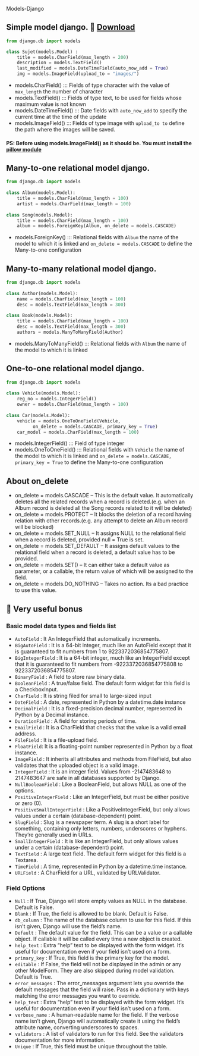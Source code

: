 Models-Django

 
## Simple model django.  :floppy_disk: <a href="https://github.com/kirilinko/Models-Django/blob/main/class%20simple%20Django.py">Download</a> 
```python
from django.db import models

class Sujet(models.Model) :
    title = models.CharField(max_length = 200)
    description = models.TextField()
    last_modified = models.DateTimeField(auto_now_add = True)
    img = models.ImageField(upload_to = "images/")
 ```
* models.CharField() ::: Fields of type character with the value of ```max_length``` the number of character
* models.TextField()  ::: Fields of type text, to be used for fields whose maximum value is not known 
* models.DateTimeField() ::: Date fields with ```auto_now_add``` to specify the current time at the time of the update   
* models.ImageField()   ::: Fields of type image with ```upload_to to``` define the path where the images will be saved. <br/>
 #### PS: Before using models.ImageField() as it should be. You must install the <a href="https://pypi.org/project/Pillow/">pillow module</a>
 
 ## Many-to-one relational model django.
```python
from django.db import models
  
class Album(models.Model):
    title = models.CharField(max_length = 100)
    artist = models.CharField(max_length = 100)
  
class Song(models.Model):
    title = models.CharField(max_length = 100)
    album = models.ForeignKey(Album, on_delete = models.CASCADE)
 ```
 * models.ForeignKey() ::: Relational fields with ```Album``` the name of the model to which it is linked and ```on_delete = models.CASCADE``` to define the Many-to-one configuration
 
 ## Many-to-many relational model django.
```python
from django.db import models
  
class Author(models.Model):
    name = models.CharField(max_length = 100)
    desc = models.TextField(max_length = 300)
  
class Book(models.Model):
    title = models.CharField(max_length = 100)
    desc = models.TextField(max_length = 300)
    authors = models.ManyToManyField(Author)
 ```
 * models.ManyToManyField() ::: Relational fields with ```Album``` the name of the model to which it is linked

## One-to-one relational model django.
```python
from django.db import models
  
class Vehicle(models.Model):
    reg_no = models.IntegerField()
    owner = models.CharField(max_length = 100)
  
class Car(models.Model):
    vehicle = models.OneToOneField(Vehicle, 
          on_delete = models.CASCADE, primary_key = True)
    car_model = models.CharField(max_length = 100)
 ```
 * models.IntegerField() ::: Field of type integer
 * models.OneToOneField() ::: Relational fields with ```Vehicle``` the name of the model to which it is linked and ```on_delete = models.CASCADE, primary_key = True``` to define the Many-to-one configuration

## About on_delete

* on_delete = models.CASCADE – This is the default value. It automatically deletes all the related records when a record is deleted.(e.g. when an Album record is deleted all the Song records related to it will be deleted)
* on_delete = models.PROTECT – It blocks the deletion of a record having relation with other records.(e.g. any attempt to delete an Album record will be blocked)
* on_delete = models.SET_NULL – It assigns NULL to the relational field when a record is deleted, provided null = True is set.
* on_delete = models.SET_DEFAULT – It assigns default values to the relational field when a record is deleted, a default value has to be provided.
* on_delete = models.SET() – It can either take a default value as parameter, or a callable, the return value of which will be assigned to the field.
* on_delete = models.DO_NOTHING – Takes no action. Its a bad practice to use this value.

## :gift: Very useful bonus

### Basic model data types and fields list

* ```AutoField``` : It An IntegerField that automatically increments.
* ```BigAutoField```	: It is a 64-bit integer, much like an AutoField except that it is guaranteed to fit numbers from 1 to 9223372036854775807.
* ```BigIntegerField``` :	It is a 64-bit integer, much like an IntegerField except that it is guaranteed to fit numbers from -9223372036854775808 to 9223372036854775807.
* ```BinaryField``` :	A field to store raw binary data.
* ```BooleanField``` : 	A true/false field. The default form widget for this field is a CheckboxInput.
* ```CharField``` :	It is string filed for small to large-sized input
* ```DateField``` :	A date, represented in Python by a datetime.date instance
* ```DecimalField``` :	It is a fixed-precision decimal number, represented in Python by a Decimal instance.
* ```DurationField``` :	A field for storing periods of time.
* ```EmailField``` :	It is a CharField that checks that the value is a valid email address.
* ```FileField``` :	It is a file-upload field.
* ```FloatField```:	It is a floating-point number represented in Python by a float instance.
* ```ImageField``` :	It inherits all attributes and methods from FileField, but also validates that the uploaded object is a valid image.
* ```IntegerField```	: It is an integer field. Values from -2147483648 to 2147483647 are safe in all databases supported by Django.
* ```NullBooleanField``` :	Like a BooleanField, but allows NULL as one of the options.
* ```PositiveIntegerField```	: Like an IntegerField, but must be either positive or zero (0).
* ```PositiveSmallIntegerField```	: Like a PositiveIntegerField, but only allows values under a certain (database-dependent) point.
* ```SlugField```	: Slug is a newspaper term. A slug is a short label for something, containing only letters, numbers, underscores or hyphens. They’re generally used in URLs.
* ```SmallIntegerField``` :	It is like an IntegerField, but only allows values under a certain (database-dependent) point.
* ```TextField```	: A large text field. The default form widget for this field is a Textarea.
* ```TimeField``` : 	A time, represented in Python by a datetime.time instance.
* ```URLField```	: A CharField for a URL, validated by URLValidator.

### Field Options
* ```Null```	: If True, Django will store empty values as NULL in the database. Default is False.
* ```Blank``` :	If True, the field is allowed to be blank. Default is False.
* ```db_column```	: The name of the database column to use for this field. If this isn’t given, Django will use the field’s name. 
* ```Default```	: The default value for the field. This can be a value or a callable object. If callable it will be called every time a new object is created.  
* ```help_text``` :	Extra “help” text to be displayed with the form widget. It’s useful for documentation even if your field isn’t used on a form. 
* ```primary_key``` :	If True, this field is the primary key for the model.
* ```editable``` :	If False, the field will not be displayed in the admin or any other ModelForm. They are also skipped during model validation. Default is True. 
* ```error_messages``` :	The error_messages argument lets you override the default messages that the field will raise. Pass in a dictionary with keys matching the error messages you want to override. 
* ```help_text```	: Extra “help” text to be displayed with the form widget. It’s useful for documentation even if your field isn’t used on a form. 
* ```verbose_name``` :	A human-readable name for the field. If the verbose name isn’t given, Django will automatically create it using the field’s attribute name, converting underscores to spaces. 
* ```validators```	: A list of validators to run for this field. See the validators documentation for more information. 
* ```Unique```	: If True, this field must be unique throughout the table. 
